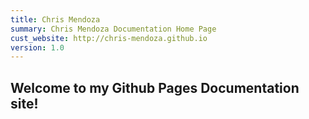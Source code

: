 ```yaml
---
title: Chris Mendoza
summary: Chris Mendoza Documentation Home Page
cust_website: http://chris-mendoza.github.io
version: 1.0
---
```


## Welcome to my Github Pages Documentation site!
